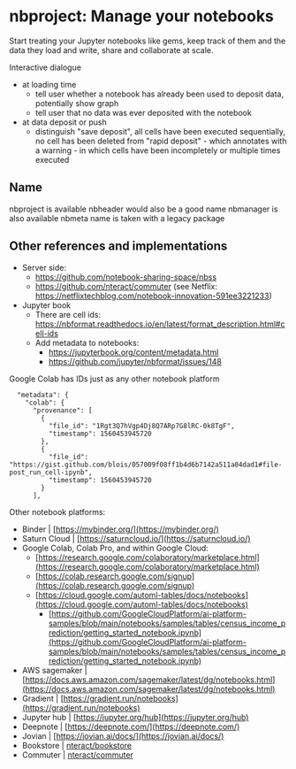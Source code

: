 # nbproject: Manage your notebooks

Start treating your Jupyter notebooks like gems, keep track of them and the data they load and write, share and collaborate at scale.




Interactive dialogue
* at loading time
  - tell user whether a notebook has already been used to deposit data, potentially show graph
  - tell user that no data was ever deposited with the notebook
* at data deposit or push
  - distinguish "save deposit", all cells have been executed sequentially, no cell has been deleted from "rapid deposit" - which annotates with a warning - in which cells have been incompletely or multiple times executed


## Name

nbproject is available
nbheader would also be a good name
nbmanager is also available
nbmeta name is taken with a legacy package

## Other references and implementations

* Server side:
  * https://github.com/notebook-sharing-space/nbss
  * https://github.com/nteract/commuter (see Netflix: https://netflixtechblog.com/notebook-innovation-591ee3221233)
* Jupyter book
  * There are cell ids: https://nbformat.readthedocs.io/en/latest/format_description.html#cell-ids
  * Add metadata to notebooks:
    * https://jupyterbook.org/content/metadata.html
    * https://github.com/jupyter/nbformat/issues/148

Google Colab has IDs just as any other notebook platform
```
  "metadata": {
    "colab": {
      "provenance": [
        {
          "file_id": "1Rgt3Q7hVgp4Dj8Q7ARp7G8lRC-0k8TgF",
          "timestamp": 1560453945720
        },
        {
          "file_id": "https://gist.github.com/blois/057009f08ff1b4d6b7142a511a04dad1#file-post_run_cell-ipynb",
          "timestamp": 1560453945720
        }
      ],
```

Other notebook platforms:

- Binder | [https://mybinder.org/](https://mybinder.org/)
- Saturn Cloud | [https://saturncloud.io/](https://saturncloud.io/)
- Google Colab, Colab Pro, and within Google Cloud:
    - [https://research.google.com/colaboratory/marketplace.html](https://research.google.com/colaboratory/marketplace.html)
    - [https://colab.research.google.com/signup](https://colab.research.google.com/signup)
    - [https://cloud.google.com/automl-tables/docs/notebooks](https://cloud.google.com/automl-tables/docs/notebooks)
        - [https://github.com/GoogleCloudPlatform/ai-platform-samples/blob/main/notebooks/samples/tables/census_income_prediction/getting_started_notebook.ipynb](https://github.com/GoogleCloudPlatform/ai-platform-samples/blob/main/notebooks/samples/tables/census_income_prediction/getting_started_notebook.ipynb)
- AWS sagemaker | [https://docs.aws.amazon.com/sagemaker/latest/dg/notebooks.html](https://docs.aws.amazon.com/sagemaker/latest/dg/notebooks.html)
- Gradient | [https://gradient.run/notebooks](https://gradient.run/notebooks)
- Jupyter hub | [https://jupyter.org/hub](https://jupyter.org/hub)
- Deepnote | [https://deepnote.com/](https://deepnote.com/)
- Jovian | [https://jovian.ai/docs/](https://jovian.ai/docs/)
- Bookstore | [nteract/bookstore](https://www.notion.so/nteract-bookstore-ae0cd2f869f842be9027835f02ca6421)
- Commuter | [nteract/commuter](https://www.notion.so/nteract-commuter-5bc5657c78b2436fb66b8b9a76520226)
